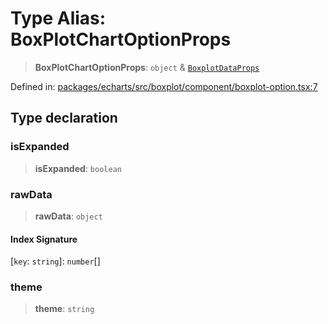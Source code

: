 # Type Alias: BoxPlotChartOptionProps

> **BoxPlotChartOptionProps**: `object` & [`BoxplotDataProps`](BoxplotDataProps.md)

Defined in: [packages/echarts/src/boxplot/component/boxplot-option.tsx:7](https://github.com/GeoDaCenter/openassistant/blob/994a31d776db171047aa7cd650eb798b5317f644/packages/echarts/src/boxplot/component/boxplot-option.tsx#L7)

## Type declaration

### isExpanded

> **isExpanded**: `boolean`

### rawData

> **rawData**: `object`

#### Index Signature

\[`key`: `string`\]: `number`[]

### theme

> **theme**: `string`
